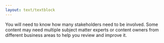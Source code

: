 ```yaml
---
layout: text/textblock
---
```


You will need to know how many stakeholders need to be involved. Some content may need multiple subject matter experts or content owners from different business areas to help you review and improve it.



